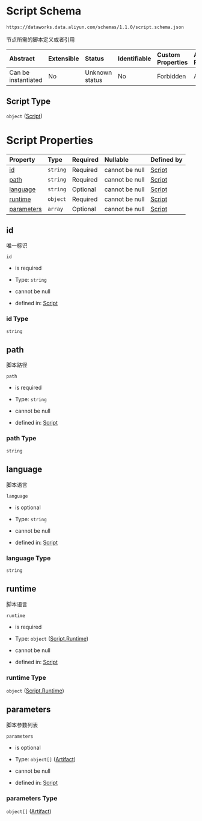 # Script Schema

```txt
https://dataworks.data.aliyun.com/schemas/1.1.0/script.schema.json
```

节点所需的脚本定义或者引用

| Abstract            | Extensible | Status         | Identifiable | Custom Properties | Additional Properties | Access Restrictions | Defined In                                                                |
| :------------------ | :--------- | :------------- | :----------- | :---------------- | :-------------------- | :------------------ | :------------------------------------------------------------------------ |
| Can be instantiated | No         | Unknown status | No           | Forbidden         | Allowed               | none                | [script.schema.json](../../out/script.schema.json "open original schema") |

## Script Type

`object` ([Script](script.md))

# Script Properties

| Property                  | Type     | Required | Nullable       | Defined by                                                                                                                                  |
| :------------------------ | :------- | :------- | :------------- | :------------------------------------------------------------------------------------------------------------------------------------------ |
| [id](#id)                 | `string` | Required | cannot be null | [Script](script-properties-id.md "https://dataworks.data.aliyun.com/schemas/1.1.0/script.schema.json#/properties/id")                       |
| [path](#path)             | `string` | Required | cannot be null | [Script](script-properties-path.md "https://dataworks.data.aliyun.com/schemas/1.1.0/script.schema.json#/properties/path")                   |
| [language](#language)     | `string` | Optional | cannot be null | [Script](script-properties-language.md "https://dataworks.data.aliyun.com/schemas/1.1.0/script.schema.json#/properties/language")           |
| [runtime](#runtime)       | `object` | Required | cannot be null | [Script](script-properties-scriptruntime.md "https://dataworks.data.aliyun.com/schemas/1.1.0/script.schema.json#/properties/runtime")       |
| [parameters](#parameters) | `array`  | Optional | cannot be null | [Script](script-properties-scriptparameters.md "https://dataworks.data.aliyun.com/schemas/1.1.0/script.schema.json#/properties/parameters") |

## id

唯一标识

`id`

*   is required

*   Type: `string`

*   cannot be null

*   defined in: [Script](script-properties-id.md "https://dataworks.data.aliyun.com/schemas/1.1.0/script.schema.json#/properties/id")

### id Type

`string`

## path

脚本路径

`path`

*   is required

*   Type: `string`

*   cannot be null

*   defined in: [Script](script-properties-path.md "https://dataworks.data.aliyun.com/schemas/1.1.0/script.schema.json#/properties/path")

### path Type

`string`

## language

脚本语言

`language`

*   is optional

*   Type: `string`

*   cannot be null

*   defined in: [Script](script-properties-language.md "https://dataworks.data.aliyun.com/schemas/1.1.0/script.schema.json#/properties/language")

### language Type

`string`

## runtime

脚本语言

`runtime`

*   is required

*   Type: `object` ([Script.Runtime](script-properties-scriptruntime.md))

*   cannot be null

*   defined in: [Script](script-properties-scriptruntime.md "https://dataworks.data.aliyun.com/schemas/1.1.0/script.schema.json#/properties/runtime")

### runtime Type

`object` ([Script.Runtime](script-properties-scriptruntime.md))

## parameters

脚本参数列表

`parameters`

*   is optional

*   Type: `object[]` ([Artifact](artifact.md))

*   cannot be null

*   defined in: [Script](script-properties-scriptparameters.md "https://dataworks.data.aliyun.com/schemas/1.1.0/script.schema.json#/properties/parameters")

### parameters Type

`object[]` ([Artifact](artifact.md))
